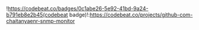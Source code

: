 !https://codebeat.co/badges/0c1abe26-5e92-41bd-9a24-b791eb8e2b45(codebeat badge)!:https://codebeat.co/projects/github-com-chaitanyaenr-snmp-monitor
